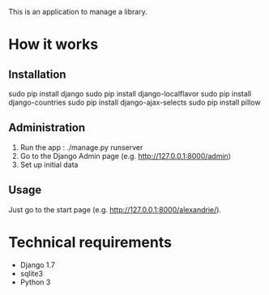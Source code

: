 This is an application to manage a library.

How it works
============

Installation
------------
sudo pip install django
sudo pip install django-localflavor
sudo pip install django-countries
sudo pip install django-ajax-selects
sudo pip install pillow

Administration
--------------
1. Run the app : ./manage.py runserver
2. Go to the Django Admin page (e.g. http://127.0.0.1:8000/admin)
3. Set up initial data

Usage
-----
Just go to the start page (e.g. http://127.0.0.1:8000/alexandrie/).

Technical requirements
======================
* Django 1.7
* sqlite3
* Python 3